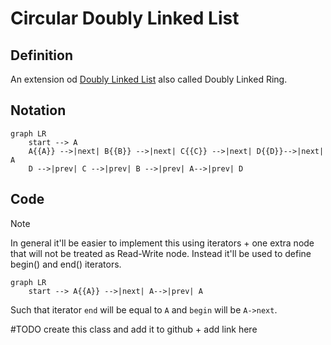 # Circular Doubly Linked List
## Definition
An extension od [Doubly Linked List](Doubly%20Linked%20List.md) also called Doubly Linked Ring.

## Notation
```mermaid
graph LR
    start --> A 
    A{{A}} -->|next| B{{B}} -->|next| C{{C}} -->|next| D{{D}}-->|next| A
	D -->|prev| C -->|prev| B -->|prev| A-->|prev| D
```

## Code
> [!note]
> In general it'll be easier to implement this using iterators + one extra node that will not be treated as Read-Write node. Instead it'll be used to define begin() and end() iterators.
```mermaid
graph LR
    start --> A{{A}} -->|next| A-->|prev| A
```
Such that iterator `end` will be equal to `A` and `begin` will be `A->next`.

#TODO  create this class and add it to github + add link here